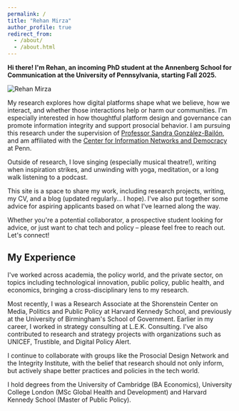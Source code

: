 ```yaml
---
permalink: /
title: "Rehan Mirza"
author_profile: true
redirect_from: 
  - /about/
  - /about.html
---
```

<style>
.author__avatar {
  display: none !important;
}
</style>
<style>
.page__title {
  display: none;
}
</style>
<link rel="stylesheet" href="{{ '/assets/css/custom.css' | relative_url }}">

<div class="homepage-content">

  <!-- Top intro (bold) -->
  <p class="intro-lead">
    <strong>Hi there! I'm Rehan, an incoming PhD student at the Annenberg School for Communication at the University of Pennsylvania, starting Fall 2025.</strong>
  </p>

  <!-- Research block: photo left, text right -->
  <div class="research-block">
    <img src="{{ '/images/Profile1.jpg' | relative_url }}"
         alt="Rehan Mirza"
         class="profile-photo-left"
         loading="lazy">
    <div class="research-text">
      <p>My research explores how digital platforms shape what we believe, how we interact, and whether those interactions help or harm our communities. I'm especially interested in how thoughtful platform design and governance can promote information integrity and support prosocial behavior. I am pursuing this research under the supervision of
      <a href="https://www.asc.upenn.edu/people/faculty/sandra-gonzalez-bailon" target="_blank" rel="noopener">
       Professor Sandra Gonz&aacute;lez-Bail&oacute;n</a>, and am affiliated with the <a href="https://cind.asc.upenn.edu" target="_blank" rel="noopener">
      Center for Information Networks and Democracy</a> at Penn.</p>
    </div>
  </div>
  <p>Outside of research, I love singing (especially musical theatre!), writing when inspiration strikes, and unwinding with yoga, meditation, or a long walk listening to a podcast.</p>
  <p>This site is a space to share my work, including research projects, writing, my CV, and a blog (updated regularly… I hope). I've also put together some advice for aspiring applicants based on what I've learned along the way.</p>
  
  <p>Whether you're a potential collaborator, a prospective student looking for advice, or just want to chat tech and policy – please feel free to reach out. Let's connect!</p>
  
  <h2>My Experience</h2>
  
  <p>I've worked across academia, the policy world, and the private sector, on topics including technological innovation, public policy, public health, and economics, bringing a cross-disciplinary lens to my research.</p>
  
  <p>Most recently, I was a Research Associate at the Shorenstein Center on Media, Politics and Public Policy at Harvard Kennedy School, and previously at the University of Birmingham's School of Government. Earlier in my career, I worked in strategy consulting at L.E.K. Consulting. I've also contributed to research and strategy projects with organizations such as UNICEF, Trustible, and Digital Policy Alert.</p>
  
  <p>I continue to collaborate with groups like the Prosocial Design Network and the Integrity Institute, with the belief that research should not only inform, but actively shape better practices and policies in the tech world.</p>
  
  <p>I hold degrees from the University of Cambridge (BA Economics), University College London (MSc Global Health and Development) and Harvard Kennedy School (Master of Public Policy).</p>
</div>